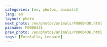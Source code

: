 ```yaml
---
categories: [en, photos, animals]
lang: en
layout: photo
next_photo: /en/photos/animals/P0000430.html
picname: P0000431
prev_photo: /en/photos/animals/P0000436.html
tags: [Fotofalle, Leopard]
---
```

